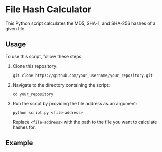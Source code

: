 # File Hash Calculator

This Python script calculates the MD5, SHA-1, and SHA-256 hashes of a given file.

## Usage

To use this script, follow these steps:

1. Clone this repository:
    ```
    git clone https://github.com/your_username/your_repository.git
    ```

2. Navigate to the directory containing the script:
    ```
    cd your_repository
    ```

3. Run the script by providing the file address as an argument:
    ```
    python script.py <file-address>
    ```

   Replace `<file-address>` with the path to the file you want to calculate hashes for.

## Example

